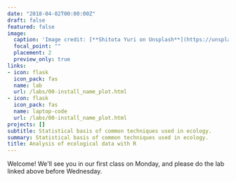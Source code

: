 ```yaml
---
date: "2018-04-02T00:00:00Z"
draft: false
featured: false
image:
  caption: 'Image credit: [**Shitota Yuri on Unsplash**](https://unsplash.com/photos/p0hDztR46cw)'
  focal_point: ""
  placement: 2
  preview_only: true
links:
- icon: flask
  icon_pack: fas
  name: lab
  url: /labs/00-install_name_plot.html
- icon: flask
  icon_pack: fas
  name: laptop-code
  url: /labs/00-install_name_plot.html
projects: []
subtitle: Statistical basis of common techniques used in ecology.
summary: Statistical basis of common techniques used in ecology.
title: Analysis of ecological data with R
---
```


Welcome! We'll see you in our first class on Monday, and please do the lab linked above before Wednesday.
